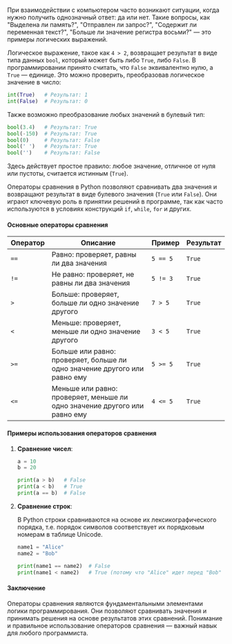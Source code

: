 При взаимодействии с компьютером часто возникают ситуации, когда нужно получить однозначный ответ: да или нет. Такие вопросы, как "Выделена ли память?", "Отправлен ли запрос?", "Содержит ли переменная текст?", "Больше ли значение регистра восьми?" — это примеры логических выражений.

Логическое выражение, такое как `4 > 2`, возвращает результат в виде типа данных `bool`, который может быть либо `True`, либо `False`. В программировании принято считать, что `False` эквивалентно нулю, а `True` — единице. Это можно проверить, преобразовав логическое значение в число:

```python
int(True)   # Результат: 1
int(False)  # Результат: 0
```

Также возможно преобразование любых значений в булевый тип:

```python
bool(3.4)   # Результат: True
bool(-150)  # Результат: True
bool(0)     # Результат: False
bool(' ')   # Результат: True
bool('')    # Результат: False
```

Здесь действует простое правило: любое значение, отличное от нуля или пустоты, считается истинным (`True`).

Операторы сравнения в Python позволяют сравнивать два значения и возвращают результат в виде булевого значения (`True` или `False`). Они играют ключевую роль в принятии решений в программе, так как часто используются в условиях конструкций `if`, `while`, `for` и других.

#### Основные операторы сравнения

| Оператор | Описание                                    | Пример              | Результат           |
|----------|---------------------------------------------|---------------------|---------------------|
| `==`     | Равно: проверяет, равны ли два значения     | `5 == 5`            | `True`              |
| `!=`     | Не равно: проверяет, не равны ли два значения| `5 != 3`            | `True`              |
| `>`      | Больше: проверяет, больше ли одно значение другого | `7 > 5`        | `True`              |
| `<`      | Меньше: проверяет, меньше ли одно значение другого | `3 < 5`        | `True`              |
| `>=`     | Больше или равно: проверяет, больше ли одно значение другого или равно ему | `5 >= 5` | `True`              |
| `<=`     | Меньше или равно: проверяет, меньше ли одно значение другого или равно ему | `4 <= 5` | `True`              |

#### Примеры использования операторов сравнения

1. **Сравнение чисел**:

   ```python
   a = 10
   b = 20

   print(a > b)   # False
   print(a < b)   # True
   print(a == b)  # False
   ```

2. **Сравнение строк**:

   В Python строки сравниваются на основе их лексикографического порядка, т.е. порядок символов соответствует их порядковым номерам в таблице Unicode.

   ```python
   name1 = "Alice"
   name2 = "Bob"

   print(name1 == name2)  # False
   print(name1 < name2)   # True (потому что "Alice" идет перед "Bob" в алфавите)
   ```

#### Заключение

Операторы сравнения являются фундаментальными элементами логики программирования. Они позволяют сравнивать значения и принимать решения на основе результатов этих сравнений. Понимание и правильное использование операторов сравнения — важный навык для любого программиста.